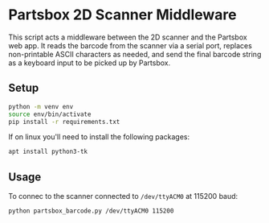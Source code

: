 # Partsbox 2D Scanner Middleware
This script acts a middleware between the 2D scanner and the Partsbox web app. It reads the barcode from the scanner via a serial port, replaces non-printable ASCII characters as needed, and send the final barcode string as a keyboard input to be picked up by Partsbox.

## Setup
```bash
python -m venv env
source env/bin/activate
pip install -r requirements.txt
```
If on linux you'll need to install the following packages:
```bash
apt install python3-tk
```

## Usage
To connec to the scanner connected to `/dev/ttyACM0` at 115200 baud:
```bash
python partsbox_barcode.py /dev/ttyACM0 115200
```